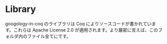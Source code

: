 # Library

googology-in-coq のライブラリは Coq によりソースコードが書かれています。これらは Apache License 2.0 が適用されます。より厳密に言えば、このフォルダ内のファイル全てにです。
